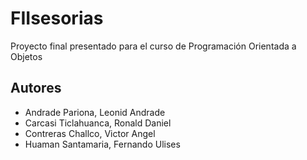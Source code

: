 # FIIsesorias
Proyecto final presentado para el curso de Programación Orientada a Objetos
## Autores
* Andrade Pariona, Leonid Andrade
* Carcasi Ticlahuanca, Ronald Daniel
* Contreras Challco, Victor Angel
* Huaman Santamaria, Fernando Ulises
